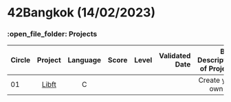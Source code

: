 # 42Bangkok (14/02/2023)

<h3>:open_file_folder: Projects</h3>

|Circle |Project  |Language |Score  |Level  | Validated Date  | Brief Description of Projects
| ------------- |:-------------:|:-------------:|:-------------:|:-------------:|-------------:|-------------:|
|      01       |[Libft](https://github.com/caunhach/42cursus_Libft)     |       C       |               |         |         | Create your own libc|
